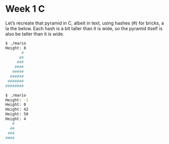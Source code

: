# Week 1 C 

Let’s recreate that pyramid in C, albeit in text, using hashes (#) for bricks, a la the below. Each hash is a bit taller than it is wide, so the pyramid itself is also be taller than it is wide.

```bash
$ ./mario
Height: 8
       #
      ##
     ###
    ####
   #####
  ######
 #######
########
```

```bash
$ ./mario
Height: -1
Height: 0
Height: 42
Height: 50
Height: 4
   #
  ##
 ###
####
```

